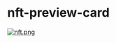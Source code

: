 # nft-preview-card

[![nft.png](https://i.postimg.cc/Y2JtggS6/nft.png)](https://postimg.cc/XXkM6rdq)
